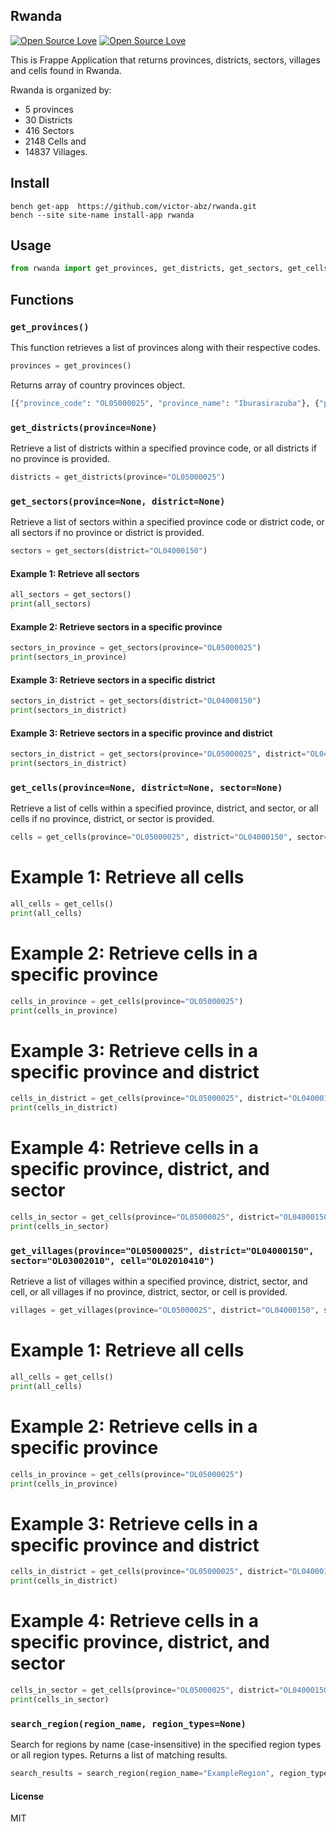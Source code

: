 ## Rwanda

[![Open Source Love](https://badges.frapsoft.com/os/v1/open-source.svg?v=102)](https://github.com/ellerbrock/open-source-badge/)
[![Open Source Love](https://badges.frapsoft.com/os/mit/mit.svg?v=102)](https://github.com/ellerbrock/open-source-badge/)


This is Frappe Application that returns provinces, districts, sectors, villages and cells found in Rwanda.

Rwanda is organized by: 
- 5 provinces
- 30 Districts
- 416 Sectors 
- 2148 Cells and 
- 14837 Villages.


## Install

```cli
bench get-app  https://github.com/victor-abz/rwanda.git
bench --site site-name install-app rwanda
```

## Usage

```py
from rwanda import get_provinces, get_districts, get_sectors, get_cells, get_villages
```


## Functions

### `get_provinces()`

This function retrieves a list of provinces along with their respective codes.

```python
provinces = get_provinces()
```

Returns array of country provinces object.

```py
[{"province_code": "OL05000025", "province_name": "Iburasirazuba"}, {"province_code": "OL05000020", "province_name": "Amajyaruguru"}, {"province_code": "OL05000015", "province_name": "Iburengerazuba"}, {"province_code": "OL05000010", "province_name": "Amajyepfo"}, {"province_code": "OL05000005", "province_name": "Umujyi wa Kigali"}]
```


### `get_districts(province=None)`
Retrieve a list of districts within a specified province code, or all districts if no province is provided.
```python
districts = get_districts(province="OL05000025")
```

### `get_sectors(province=None, district=None)`
Retrieve a list of sectors within a specified province code or district code, or all sectors if no province or district is provided.

```python
sectors = get_sectors(district="OL04000150")
```
#### Example 1: Retrieve all sectors
```python
all_sectors = get_sectors()
print(all_sectors)
```

#### Example 2: Retrieve sectors in a specific province
```python
sectors_in_province = get_sectors(province="OL05000025")
print(sectors_in_province)
```

#### Example 3: Retrieve sectors in a specific  district
```python
sectors_in_district = get_sectors(district="OL04000150")
print(sectors_in_district)
```

#### Example 3: Retrieve sectors in a specific province and district
```python
sectors_in_district = get_sectors(province="OL05000025", district="OL04000150")
print(sectors_in_district)
```


### `get_cells(province=None, district=None, sector=None)`

Retrieve a list of cells within a specified province, district, and sector, or all cells if no province, district, or sector is provided.

```python
cells = get_cells(province="OL05000025", district="OL04000150", sector="OL03002010")
```

# Example 1: Retrieve all cells
```python
all_cells = get_cells()
print(all_cells)
```

# Example 2: Retrieve cells in a specific province
```python
cells_in_province = get_cells(province="OL05000025")
print(cells_in_province)
```
# Example 3: Retrieve cells in a specific province and district
```python
cells_in_district = get_cells(province="OL05000025", district="OL04000150")
print(cells_in_district)
```
# Example 4: Retrieve cells in a specific province, district, and sector
```python
cells_in_sector = get_cells(province="OL05000025", district="OL04000150", sector="OL03002010")
print(cells_in_sector)
```

### `get_villages(province="OL05000025", district="OL04000150", sector="OL03002010", cell="OL02010410")`
Retrieve a list of villages within a specified province, district, sector, and cell, or all villages if no province, district, sector, or cell is provided.

```python
villages = get_villages(province="OL05000025", district="OL04000150", sector="OL03002010", cell="OL02010410")
```
# Example 1: Retrieve all cells
```python
all_cells = get_cells()
print(all_cells)
```
# Example 2: Retrieve cells in a specific province
```python
cells_in_province = get_cells(province="OL05000025")
print(cells_in_province)
```
# Example 3: Retrieve cells in a specific province and district
```python
cells_in_district = get_cells(province="OL05000025", district="OL04000150")
print(cells_in_district)
```
# Example 4: Retrieve cells in a specific province, district, and sector
```python
cells_in_sector = get_cells(province="OL05000025", district="OL04000150", sector="OL03002010")
print(cells_in_sector)
```

### `search_region(region_name, region_types=None)`
Search for regions by name (case-insensitive) in the specified region types or all region types. Returns a list of matching results.

```python
search_results = search_region(region_name="ExampleRegion", region_types=["Sector", "Cell"])
```


#### License

MIT